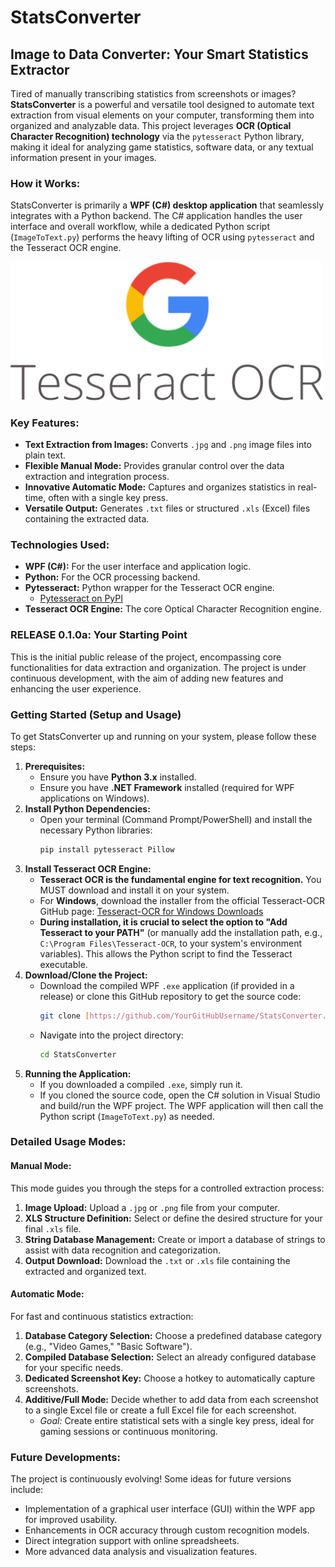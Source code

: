 # StatsConverter

## Image to Data Converter: Your Smart Statistics Extractor

Tired of manually transcribing statistics from screenshots or images? **StatsConverter** is a powerful and versatile tool designed to automate text extraction from visual elements on your computer, transforming them into organized and analyzable data. This project leverages **OCR (Optical Character Recognition) technology** via the `pytesseract` Python library, making it ideal for analyzing game statistics, software data, or any textual information present in your images.

### How it Works:

StatsConverter is primarily a **WPF (C#) desktop application** that seamlessly integrates with a Python backend. The C# application handles the user interface and overall workflow, while a dedicated Python script (`ImageToText.py`) performs the heavy lifting of OCR using `pytesseract` and the Tesseract OCR engine.

<img src="https://github.com/Luca00IT/icons/blob/main/Tesseract_OCR_logo_(Google).png" width="500" />

### Key Features:

* **Text Extraction from Images:** Converts `.jpg` and `.png` image files into plain text.
* **Flexible Manual Mode:** Provides granular control over the data extraction and integration process.
* **Innovative Automatic Mode:** Captures and organizes statistics in real-time, often with a single key press.
* **Versatile Output:** Generates `.txt` files or structured `.xls` (Excel) files containing the extracted data.

### Technologies Used:

* **WPF (C#):** For the user interface and application logic.
* **Python:** For the OCR processing backend.
* **Pytesseract:** Python wrapper for the Tesseract OCR engine.
    * [Pytesseract on PyPI](https://pypi.org/project/pytesseract/)
* **Tesseract OCR Engine:** The core Optical Character Recognition engine.

### RELEASE 0.1.0a: Your Starting Point

This is the initial public release of the project, encompassing core functionalities for data extraction and organization. The project is under continuous development, with the aim of adding new features and enhancing the user experience.

### Getting Started (Setup and Usage)

To get StatsConverter up and running on your system, please follow these steps:

1.  **Prerequisites:**
    * Ensure you have **Python 3.x** installed.
    * Ensure you have **.NET Framework** installed (required for WPF applications on Windows).
2.  **Install Python Dependencies:**
    * Open your terminal (Command Prompt/PowerShell) and install the necessary Python libraries:
        ```bash
        pip install pytesseract Pillow
        ```
3.  **Install Tesseract OCR Engine:**
    * **Tesseract OCR is the fundamental engine for text recognition.** You MUST download and install it on your system.
    * For **Windows**, download the installer from the official Tesseract-OCR GitHub page: [Tesseract-OCR for Windows Downloads](https://github.com/UB-Mannheim/tesseract/wiki/Downloads)
    * **During installation, it is crucial to select the option to "Add Tesseract to your PATH"** (or manually add the installation path, e.g., `C:\Program Files\Tesseract-OCR`, to your system's environment variables). This allows the Python script to find the Tesseract executable.
4.  **Download/Clone the Project:**
    * Download the compiled WPF `.exe` application (if provided in a release) or clone this GitHub repository to get the source code:
        ```bash
        git clone [https://github.com/YourGitHubUsername/StatsConverter.git](https://github.com/YourGitHubUsername/StatsConverter.git)
        ```
    * Navigate into the project directory:
        ```bash
        cd StatsConverter
        ```
5.  **Running the Application:**
    * If you downloaded a compiled `.exe`, simply run it.
    * If you cloned the source code, open the C# solution in Visual Studio and build/run the WPF project. The WPF application will then call the Python script (`ImageToText.py`) as needed.

### Detailed Usage Modes:

#### Manual Mode:

This mode guides you through the steps for a controlled extraction process:

1.  **Image Upload:** Upload a `.jpg` or `.png` file from your computer.
2.  **XLS Structure Definition:** Select or define the desired structure for your final `.xls` file.
3.  **String Database Management:** Create or import a database of strings to assist with data recognition and categorization.
4.  **Output Download:** Download the `.txt` or `.xls` file containing the extracted and organized text.

#### Automatic Mode:

For fast and continuous statistics extraction:

1.  **Database Category Selection:** Choose a predefined database category (e.g., "Video Games," "Basic Software").
2.  **Compiled Database Selection:** Select an already configured database for your specific needs.
3.  **Dedicated Screenshot Key:** Choose a hotkey to automatically capture screenshots.
4.  **Additive/Full Mode:** Decide whether to add data from each screenshot to a single Excel file or create a full Excel file for each screenshot.
    * *Goal:* Create entire statistical sets with a single key press, ideal for gaming sessions or continuous monitoring.

### Future Developments:

The project is continuously evolving! Some ideas for future versions include:

* Implementation of a graphical user interface (GUI) within the WPF app for improved usability.
* Enhancements in OCR accuracy through custom recognition models.
* Direct integration support with online spreadsheets.
* More advanced data analysis and visualization features.
